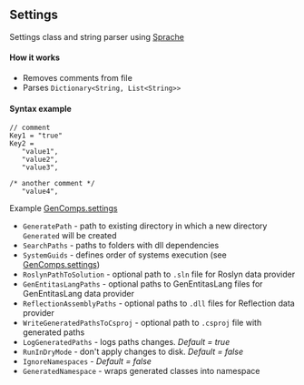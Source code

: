 ## Settings

Settings class and string parser using [Sprache](https://github.com/sprache/Sprache)

#### How it works
  - Removes comments from file
  - Parses `Dictionary<String, List<String>>`

#### Syntax example
```
// comment
Key1 = "true"
Key2 =
   "value1",
   "value2",
   "value3",
 
/* another comment */
   "value4",
```
Example [GenComps.settings](../GenComps.settings)

  - `GeneratePath` - path to existing directory in which a new directory `Generated` will be created
  - `SearchPaths` - paths to folders with dll dependencies
  - `SystemGuids` - defines order of systems execution (see [GenComps.settings](../GenComps.settings))
  - `RoslynPathToSolution` - optional path to `.sln` file for Roslyn data provider
  - `GenEntitasLangPaths` - optional paths to GenEntitasLang files for GenEntitasLang data provider
  - `ReflectionAssemblyPaths` - optional paths to `.dll` files for Reflection data provider
  - `WriteGeneratedPathsToCsproj` - optional path to `.csproj` file with generated paths
  - `LogGeneratedPaths` - logs paths changes. _Default = true_
  - `RunInDryMode` - don't apply changes to disk. _Default = false_
  - `IgnoreNamespaces` - _Default = false_
  - `GeneratedNamespace` - wraps generated classes into namespace
